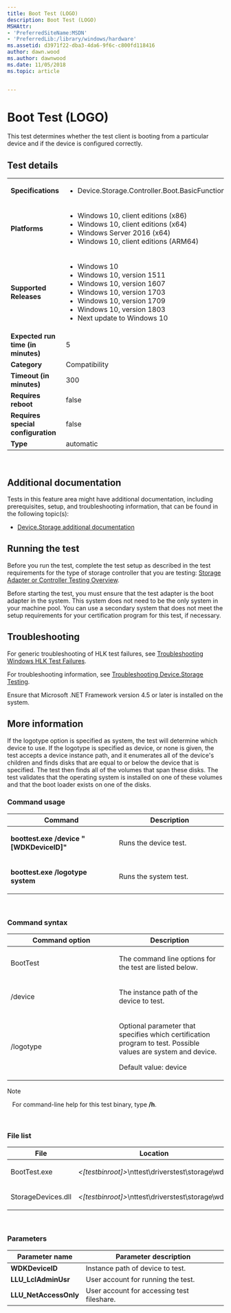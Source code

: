 ```yaml
---
title: Boot Test (LOGO)
description: Boot Test (LOGO)
MSHAttr:
- 'PreferredSiteName:MSDN'
- 'PreferredLib:/library/windows/hardware'
ms.assetid: d3971f22-dba3-4da6-9f6c-c800fd118416
author: dawn.wood
ms.author: dawnwood
ms.date: 11/05/2018
ms.topic: article


---
```


# <span id="p_hlk_test.1660c636-710c-462a-9920-7557fd55d230"></span>Boot Test (LOGO)


This test determines whether the test client is booting from a particular device and if the device is configured correctly.

## Test details
|||
|---|---|
| **Specifications**  | <ul><li>Device.Storage.Controller.Boot.BasicFunction</li></ul> |  
| **Platforms**   | <ul><li>Windows 10, client editions (x86)</li><li>Windows 10, client editions (x64)</li><li>Windows Server 2016 (x64)</li><li>Windows 10, client editions (ARM64)</li></ul> |
| **Supported Releases** | <ul><li>Windows 10</li><li>Windows 10, version 1511</li><li>Windows 10, version 1607</li><li>Windows 10, version 1703</li><li>Windows 10, version 1709</li><li>Windows 10, version 1803</li><li>Next update to Windows 10</li></ul> |
|**Expected run time (in minutes)**| 5 |
|**Category**| Compatibility |
|**Timeout (in minutes)**| 300 |
|**Requires reboot**| false |
|**Requires special configuration**| false |
|**Type**| automatic |

 

## <span id="Additional_documentation"></span><span id="additional_documentation"></span><span id="ADDITIONAL_DOCUMENTATION"></span>Additional documentation


Tests in this feature area might have additional documentation, including prerequisites, setup, and troubleshooting information, that can be found in the following topic(s):

-   [Device.Storage additional documentation](device-storage-additional-documentation.md)

## <span id="Running_the_test"></span><span id="running_the_test"></span><span id="RUNNING_THE_TEST"></span>Running the test


Before you run the test, complete the test setup as described in the test requirements for the type of storage controller that you are testing: [Storage Adapter or Controller Testing Overview](storage-adapter-or-controller-testing-overview.md).

Before starting the test, you must ensure that the test adapter is the boot adapter in the system. This system does not need to be the only system in your machine pool. You can use a secondary system that does not meet the setup requirements for your certification program for this test, if necessary.

## <span id="Troubleshooting"></span><span id="troubleshooting"></span><span id="TROUBLESHOOTING"></span>Troubleshooting


For generic troubleshooting of HLK test failures, see [Troubleshooting Windows HLK Test Failures](..\user\troubleshooting-windows-hlk-test-failures.md).

For troubleshooting information, see [Troubleshooting Device.Storage Testing](troubleshooting-devicestorage-testing.md).

Ensure that Microsoft .NET Framework version 4.5 or later is installed on the system.

## <span id="More_information"></span><span id="more_information"></span><span id="MORE_INFORMATION"></span>More information


If the logotype option is specified as system, the test will determine which device to use. If the logotype is specified as device, or none is given, the test accepts a device instance path, and it enumerates all of the device's children and finds disks that are equal to or below the device that is specified. The test then finds all of the volumes that span these disks. The test validates that the operating system is installed on one of these volumes and that the boot loader exists on one of the disks.

### <span id="Command_usage"></span><span id="command_usage"></span><span id="COMMAND_USAGE"></span>Command usage

<table>
<colgroup>
<col width="50%" />
<col width="50%" />
</colgroup>
<thead>
<tr class="header">
<th>Command</th>
<th>Description</th>
</tr>
</thead>
<tbody>
<tr class="odd">
<td><p><strong>boottest.exe /device "[WDKDeviceID]"</strong></p></td>
<td><p>Runs the device test.</p></td>
</tr>
<tr class="even">
<td><p><strong>boottest.exe /logotype system</strong></p></td>
<td><p>Runs the system test.</p></td>
</tr>
</tbody>
</table>

 

### <span id="Command_syntax"></span><span id="command_syntax"></span><span id="COMMAND_SYNTAX"></span>Command syntax

<table>
<colgroup>
<col width="50%" />
<col width="50%" />
</colgroup>
<thead>
<tr class="header">
<th>Command option</th>
<th>Description</th>
</tr>
</thead>
<tbody>
<tr class="odd">
<td><p>BootTest</p></td>
<td><p>The command line options for the test are listed below.</p></td>
</tr>
<tr class="even">
<td><p>/device</p></td>
<td><p>The instance path of the device to test.</p></td>
</tr>
<tr class="odd">
<td><p>/logotype</p></td>
<td><p>Optional parameter that specifies which certification program to test. Possible values are system and device.</p>
<p>Default value: device</p></td>
</tr>
</tbody>
</table>

>[!NOTE]
>  
For command-line help for this test binary, type **/h**.

 

### <span id="File_list"></span><span id="file_list"></span><span id="FILE_LIST"></span>File list

<table>
<colgroup>
<col width="50%" />
<col width="50%" />
</colgroup>
<thead>
<tr class="header">
<th>File</th>
<th>Location</th>
</tr>
</thead>
<tbody>
<tr class="odd">
<td><p>BootTest.exe</p></td>
<td><p><em>&lt;[testbinroot]&gt;</em>\nttest\driverstest\storage\wdk\</p></td>
</tr>
<tr class="even">
<td><p>StorageDevices.dll</p></td>
<td><p><em>&lt;[testbinroot]&gt;</em>\nttest\driverstest\storage\wdk\</p></td>
</tr>
</tbody>
</table>

 

### <span id="Parameters"></span><span id="parameters"></span><span id="PARAMETERS"></span>Parameters

| Parameter name         | Parameter description                      |
|------------------------|--------------------------------------------|
| **WDKDeviceID**        | Instance path of device to test.           |
| **LLU\_LclAdminUsr**   | User account for running the test.         |
| **LLU\_NetAccessOnly** | User account for accessing test fileshare. |

 

 

 






